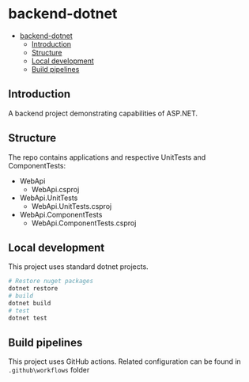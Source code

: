# backend-dotnet
- [backend-dotnet](#backend-dotnet)
  - [Introduction](#introduction)
  - [Structure](#structure)
  - [Local development](#local-development)
  - [Build pipelines](#build-pipelines)

## Introduction

A backend project demonstrating capabilities of ASP.NET.

## Structure

The repo contains applications and respective UnitTests and ComponentTests:

- WebApi
  - WebApi.csproj
- WebApi.UnitTests
  - WebApi.UnitTests.csproj
- WebApi.ComponentTests
  - WebApi.ComponentTests.csproj

## Local development

This project uses standard dotnet projects.

```bash
# Restore nuget packages
dotnet restore
# build
dotnet build
# test
dotnet test
```

## Build pipelines

This project uses GitHub actions. Related configuration can be found in `.github\workflows` folder
